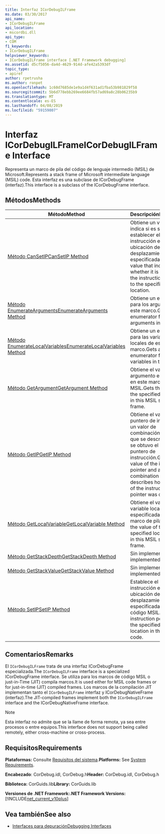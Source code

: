 ```yaml
---
title: Interfaz ICorDebugILFrame
ms.date: 03/30/2017
api_name:
- ICorDebugILFrame
api_location:
- mscordbi.dll
api_type:
- COM
f1_keywords:
- ICorDebugILFrame
helpviewer_keywords:
- ICorDebugILFrame interface [.NET Framework debugging]
ms.assetid: d5cf5056-da4d-4629-914d-afe42a5393df
topic_type:
- apiref
author: rpetrusha
ms.author: ronpet
ms.openlocfilehash: 1c60d7685de1e9a1d4f631ad1fba53b981829f58
ms.sourcegitcommit: 5b6d778ebb269ee6684fb57ad69a8c28b06235b9
ms.translationtype: MT
ms.contentlocale: es-ES
ms.lasthandoff: 04/08/2019
ms.locfileid: "59159807"
---
```

# <a name="icordebugilframe-interface"></a><span data-ttu-id="a560f-102">Interfaz ICorDebugILFrame</span><span class="sxs-lookup"><span data-stu-id="a560f-102">ICorDebugILFrame Interface</span></span>

<span data-ttu-id="a560f-103">Representa un marco de pila del código de lenguaje intermedio (MSIL) de Microsoft.</span><span class="sxs-lookup"><span data-stu-id="a560f-103">Represents a stack frame of Microsoft intermediate language (MSIL) code.</span></span> <span data-ttu-id="a560f-104">Esta interfaz es una subclase de ICorDebugFrame (interfaz).</span><span class="sxs-lookup"><span data-stu-id="a560f-104">This interface is a subclass of the ICorDebugFrame interface.</span></span>  
  
## <a name="methods"></a><span data-ttu-id="a560f-105">Métodos</span><span class="sxs-lookup"><span data-stu-id="a560f-105">Methods</span></span>  
  
|<span data-ttu-id="a560f-106">Método</span><span class="sxs-lookup"><span data-stu-id="a560f-106">Method</span></span>|<span data-ttu-id="a560f-107">Descripción</span><span class="sxs-lookup"><span data-stu-id="a560f-107">Description</span></span>|  
|------------|-----------------|  
|[<span data-ttu-id="a560f-108">Método CanSetIP</span><span class="sxs-lookup"><span data-stu-id="a560f-108">CanSetIP Method</span></span>](../../../../docs/framework/unmanaged-api/debugging/icordebugilframe-cansetip-method.md)|<span data-ttu-id="a560f-109">Obtiene un valor que indica si es seguro establecer el puntero de instrucción en la ubicación de desplazamiento especificada.</span><span class="sxs-lookup"><span data-stu-id="a560f-109">Gets a value that indicates whether it is safe to set the instruction pointer to the specified offset location.</span></span>|  
|[<span data-ttu-id="a560f-110">Método EnumerateArguments</span><span class="sxs-lookup"><span data-stu-id="a560f-110">EnumerateArguments Method</span></span>](../../../../docs/framework/unmanaged-api/debugging/icordebugilframe-enumeratearguments-method.md)|<span data-ttu-id="a560f-111">Obtiene un enumerador para los argumentos de este marco.</span><span class="sxs-lookup"><span data-stu-id="a560f-111">Gets an enumerator for the arguments in this frame.</span></span>|  
|[<span data-ttu-id="a560f-112">Método EnumerateLocalVariables</span><span class="sxs-lookup"><span data-stu-id="a560f-112">EnumerateLocalVariables Method</span></span>](../../../../docs/framework/unmanaged-api/debugging/icordebugilframe-enumeratelocalvariables-method.md)|<span data-ttu-id="a560f-113">Obtiene un enumerador para las variables locales de este marco.</span><span class="sxs-lookup"><span data-stu-id="a560f-113">Gets an enumerator for the local variables in this frame.</span></span>|  
|[<span data-ttu-id="a560f-114">Método GetArgument</span><span class="sxs-lookup"><span data-stu-id="a560f-114">GetArgument Method</span></span>](../../../../docs/framework/unmanaged-api/debugging/icordebugilframe-getargument-method.md)|<span data-ttu-id="a560f-115">Obtiene el valor del argumento especificado en este marco de pila MSIL.</span><span class="sxs-lookup"><span data-stu-id="a560f-115">Gets the value of the specified argument in this MSIL stack frame.</span></span>|  
|[<span data-ttu-id="a560f-116">Método GetIP</span><span class="sxs-lookup"><span data-stu-id="a560f-116">GetIP Method</span></span>](../../../../docs/framework/unmanaged-api/debugging/icordebugilframe-getip-method.md)|<span data-ttu-id="a560f-117">Obtiene el valor del puntero de instrucción y un valor de combinación bit a bit que se describe cómo se obtuvo el valor del puntero de instrucción.</span><span class="sxs-lookup"><span data-stu-id="a560f-117">Gets the value of the instruction pointer and a bitwise combination value that describes how the value of the instruction pointer was obtained.</span></span>|  
|[<span data-ttu-id="a560f-118">Método GetLocalVariable</span><span class="sxs-lookup"><span data-stu-id="a560f-118">GetLocalVariable Method</span></span>](../../../../docs/framework/unmanaged-api/debugging/icordebugilframe-getlocalvariable-method.md)|<span data-ttu-id="a560f-119">Obtiene el valor de la variable local especificada en este marco de pila MSIL.</span><span class="sxs-lookup"><span data-stu-id="a560f-119">Gets the value of the specified local variable in this MSIL stack frame.</span></span>|  
|[<span data-ttu-id="a560f-120">Método GetStackDepth</span><span class="sxs-lookup"><span data-stu-id="a560f-120">GetStackDepth Method</span></span>](../../../../docs/framework/unmanaged-api/debugging/icordebugilframe-getstackdepth-method.md)|<span data-ttu-id="a560f-121">Sin implementar.</span><span class="sxs-lookup"><span data-stu-id="a560f-121">Not implemented.</span></span>|  
|[<span data-ttu-id="a560f-122">Método GetStackValue</span><span class="sxs-lookup"><span data-stu-id="a560f-122">GetStackValue Method</span></span>](../../../../docs/framework/unmanaged-api/debugging/icordebugilframe-getstackvalue-method.md)|<span data-ttu-id="a560f-123">Sin implementar.</span><span class="sxs-lookup"><span data-stu-id="a560f-123">Not implemented.</span></span>|  
|[<span data-ttu-id="a560f-124">Método SetIP</span><span class="sxs-lookup"><span data-stu-id="a560f-124">SetIP Method</span></span>](../../../../docs/framework/unmanaged-api/debugging/icordebugilframe-setip-method.md)|<span data-ttu-id="a560f-125">Establece el puntero de instrucción en la ubicación de desplazamiento especificada en el código MSIL.</span><span class="sxs-lookup"><span data-stu-id="a560f-125">Sets the instruction pointer to the specified offset location in the MSIL code.</span></span>|  
  
## <a name="remarks"></a><span data-ttu-id="a560f-126">Comentarios</span><span class="sxs-lookup"><span data-stu-id="a560f-126">Remarks</span></span>  
 <span data-ttu-id="a560f-127">El `ICorDebugILFrame` trata de una interfaz ICorDebugFrame especializada.</span><span class="sxs-lookup"><span data-stu-id="a560f-127">The `ICorDebugILFrame` interface is a specialized ICorDebugFrame interface.</span></span> <span data-ttu-id="a560f-128">Se utiliza para los marcos de código MSIL o just-in-Time (JIT) compila marcos.</span><span class="sxs-lookup"><span data-stu-id="a560f-128">It is used either for MSIL code frames or for just-in-time (JIT) compiled frames.</span></span> <span data-ttu-id="a560f-129">Los marcos de la compilación JIT implementan tanto el `ICorDebugILFrame` interfaz y ICorDebugNativeFrame (interfaz).</span><span class="sxs-lookup"><span data-stu-id="a560f-129">The JIT-compiled frames implement both the `ICorDebugILFrame` interface and the ICorDebugNativeFrame interface.</span></span>  
  
> [!NOTE]
>  <span data-ttu-id="a560f-130">Esta interfaz no admite que se la llame de forma remota, ya sea entre procesos o entre equipos.</span><span class="sxs-lookup"><span data-stu-id="a560f-130">This interface does not support being called remotely, either cross-machine or cross-process.</span></span>  
  
## <a name="requirements"></a><span data-ttu-id="a560f-131">Requisitos</span><span class="sxs-lookup"><span data-stu-id="a560f-131">Requirements</span></span>  
 <span data-ttu-id="a560f-132">**Plataformas:** Consulte [Requisitos del sistema](../../../../docs/framework/get-started/system-requirements.md).</span><span class="sxs-lookup"><span data-stu-id="a560f-132">**Platforms:** See [System Requirements](../../../../docs/framework/get-started/system-requirements.md).</span></span>  
  
 <span data-ttu-id="a560f-133">**Encabezado**: CorDebug.idl, CorDebug.h</span><span class="sxs-lookup"><span data-stu-id="a560f-133">**Header:** CorDebug.idl, CorDebug.h</span></span>  
  
 <span data-ttu-id="a560f-134">**Biblioteca:** CorGuids.lib</span><span class="sxs-lookup"><span data-stu-id="a560f-134">**Library:** CorGuids.lib</span></span>  
  
 **<span data-ttu-id="a560f-135">Versiones de .NET Framework:</span><span class="sxs-lookup"><span data-stu-id="a560f-135">.NET Framework Versions:</span></span>** [!INCLUDE[net_current_v10plus](../../../../includes/net-current-v10plus-md.md)]  
  
## <a name="see-also"></a><span data-ttu-id="a560f-136">Vea también</span><span class="sxs-lookup"><span data-stu-id="a560f-136">See also</span></span>

- [<span data-ttu-id="a560f-137">Interfaces para depuración</span><span class="sxs-lookup"><span data-stu-id="a560f-137">Debugging Interfaces</span></span>](../../../../docs/framework/unmanaged-api/debugging/debugging-interfaces.md)

